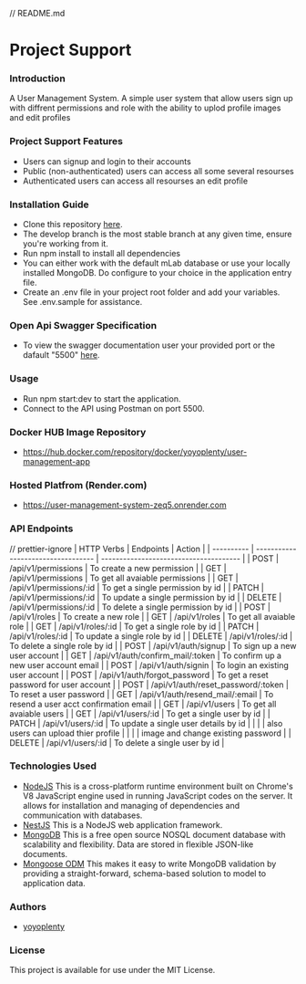 // README.md

# Project Support

### Introduction

A User Management System. A simple user system that allow users sign up with diffrent permissions and role with the ability to uplod profile images and
edit profiles

### Project Support Features

- Users can signup and login to their accounts
- Public (non-authenticated) users can access all some several resourses
- Authenticated users can access all resourses an edit profile

### Installation Guide

- Clone this repository [here](https://github.com/yoyoplenty/user-management-system).
- The develop branch is the most stable branch at any given time, ensure you're working from it.
- Run npm install to install all dependencies
- You can either work with the default mLab database or use your locally installed MongoDB. Do configure to your choice in the application entry file.
- Create an .env file in your project root folder and add your variables. See .env.sample for assistance.

### Open Api Swagger Specification

- To view the swagger documentation user your provided port or the dafault "5500" [here](https://user-management-system-zeq5.onrender.com/api-docs).

### Usage

- Run npm start:dev to start the application.
- Connect to the API using Postman on port 5500.

### Docker HUB Image Repository
- https://hub.docker.com/repository/docker/yoyoplenty/user-management-app

### Hosted Platfrom  (Render.com)
- https://user-management-system-zeq5.onrender.com

### API Endpoints
// prettier-ignore
| HTTP Verbs | Endpoints                          |     Action                                 |
| ---------- | ---------------------------------- | --------------------------------------     |
| POST       | /api/v1/permissions                | To create a new permission                 |
| GET        | /api/v1/permissions                | To get all avaiable permissions            |
| GET        | /api/v1/permissions/:id            | To get a single permission by id           |
| PATCH      | /api/v1/permissions/:id            | To update a single permission by id        |
| DELETE     | /api/v1/permissions/:id            | To delete a single permission by id        |
| POST       | /api/v1/roles                      | To create a new role                       |
| GET        | /api/v1/roles                      | To get all avaiable role                   |
| GET        | /api/v1/roles/:id                  | To get a single role by id                 |
| PATCH      | /api/v1/roles/:id                  | To update a single role by id              |
| DELETE     | /api/v1/roles/:id                  | To delete a single role by id              |
| POST       | /api/v1/auth/signup                | To sign up a new user account              |
| GET        | /api/v1/auth/confirm_mail/:token   | To confirm up a new user account email     |
| POST       | /api/v1/auth/signin                | To login an existing user account          |
| POST       | /api/v1/auth/forgot_password       | To get a reset password for user account   |
| POST       | /api/v1/auth/reset_password/:token | To reset a user password                   |
| GET        | /api/v1/auth/resend_mail/:email    | To resend a user acct confirmation email   |
| GET        | /api/v1/users                      | To get all avaiable users                  |
| GET        | /api/v1/users/:id                  | To get a single user by id                 |
| PATCH      | /api/v1/users/:id                  | To update a single user details by id      |
|            |                                    | also users can upload thier profile        |
|            |                                    | image and change existing password         |
| DELETE     | /api/v1/users/:id                  | To delete a single user by id              |


### Technologies Used

- [NodeJS](https://nodejs.org/) This is a cross-platform runtime environment built on Chrome's V8 JavaScript engine used in running JavaScript codes on the server. It allows for installation and managing of dependencies and communication with databases.
- [NestJS](https://www.nestjs.com/) This is a NodeJS web application framework.
- [MongoDB](https://www.mongodb.com/) This is a free open source NOSQL document database with scalability and flexibility. Data are stored in flexible JSON-like documents.
- [Mongoose ODM](https://mongoosejs.com/) This makes it easy to write MongoDB validation by providing a straight-forward, schema-based solution to model to application data.

### Authors

- [yoyoplenty](https://github.com/yoyoplenty)


### License

This project is available for use under the MIT License.
